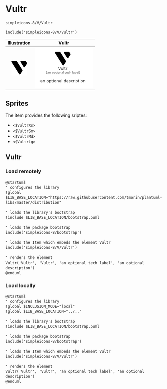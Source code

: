# Vultr


```text
simpleicons-8/V/Vultr
```

```text
include('simpleicons-8/V/Vultr')
```



| Illustration | Vultr |
| :---: | :---: |
| ![illustration for Illustration](../../simpleicons-8/V/Vultr.png) | ![illustration for Vultr](../../simpleicons-8/V/Vultr.Local.png) |



## Sprites
The item provides the following sriptes:

- `<$VultrXs>`
- `<$VultrSm>`
- `<$VultrMd>`
- `<$VultrLg>`





## Vultr

### Load remotely
```plantuml
@startuml
' configures the library
!global $LIB_BASE_LOCATION="https://raw.githubusercontent.com/tmorin/plantuml-libs/master/distribution"

' loads the library's bootstrap
!include $LIB_BASE_LOCATION/bootstrap.puml

' loads the package bootstrap
include('simpleicons-8/bootstrap')

' loads the Item which embeds the element Vultr
include('simpleicons-8/V/Vultr')

' renders the element
Vultr('Vultr', 'Vultr', 'an optional tech label', 'an optional description')
@enduml
```

### Load locally
```plantuml
@startuml
' configures the library
!global $INCLUSION_MODE="local"
!global $LIB_BASE_LOCATION="../.."

' loads the library's bootstrap
!include $LIB_BASE_LOCATION/bootstrap.puml

' loads the package bootstrap
include('simpleicons-8/bootstrap')

' loads the Item which embeds the element Vultr
include('simpleicons-8/V/Vultr')

' renders the element
Vultr('Vultr', 'Vultr', 'an optional tech label', 'an optional description')
@enduml
```

